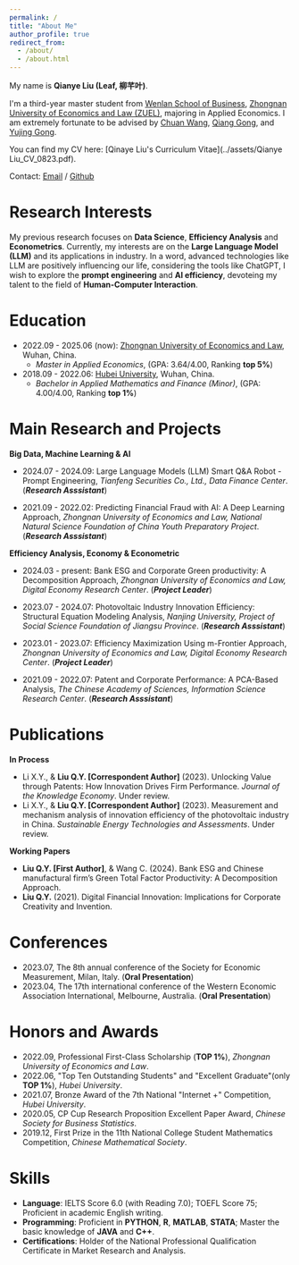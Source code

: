 ```yaml
---
permalink: /
title: "About Me"
author_profile: true
redirect_from: 
  - /about/
  - /about.html
---
```

My name is **Qianye Liu (Leaf, 柳芊叶)**.

I'm a third-year master student from [Wenlan School of Business](http://wls.zuel.edu.cn/), [Zhongnan University of Economics and Law (ZUEL)](https://www.zuel.edu.cn/), majoring in Applied Economics. I am extremely fortunate to be advised by [Chuan Wang](https://www.researchgate.net/profile/Chuan-Wang-52), [Qiang Gong](https://wls.zuel.edu.cn/eng/2018/0830/c7071a197968/page.htm), and [Yujing Gong](https://wls.zuel.edu.cn/eng/2018/1205/c7071a205709/page.htm).

You can find my CV here: [Qinaye Liu's Curriculum Vitae](../assets/Qianye Liu_CV_0823.pdf).

Contact: [Email](mailto:liuqianye@stu.zuel.edu.cn) / [Github](https://github.com/Qianye-Liu)

Research Interests
======
My previous research focuses on **Data Science**, **Efficiency Analysis** and **Econometrics**. Currently, my interests are on the **Large Language Model (LLM)** and its applications in industry. In a word, advanced technologies like LLM are positively influencing our life, considering the tools like ChatGPT, I wish to explore the **prompt engineering** and **AI efficiency**, devoteing my talent to the field of **Human-Computer Interaction**.

Education
======
- 2022.09 - 2025.06 (now): [Zhongnan University of Economics and Law](https://www.zuel.edu.cn/), Wuhan, China.
  - *Master in Applied Economics*, (GPA: 3.64/4.00, Ranking **top 5%**)
- 2018.09 - 2022.06: [Hubei University](https://www.hubu.edu.cn/), Wuhan, China.
  - *Bachelor in Applied Mathematics and Finance (Minor)*, (GPA: 4.00/4.00, Ranking **top 1%**)

Main Research and Projects
======
  **Big Data, Machine Learning & AI**
  - 2024.07 - 2024.09: Large Language Models (LLM) Smart Q&A Robot - Prompt Engineering, *Tianfeng Securities Co., Ltd., Data Finance Center*. (__*Research Asssistant*__)
     
  - 2021.09 - 2022.02: Predicting Financial Fraud with AI: A Deep Learning Approach, *Zhongnan University of Economics and Law, National Natural Science Foundation of China Youth Preparatory Project*. (__*Research Asssistant*__)
     
  **Efficiency Analysis, Economy & Econometric**
  - 2024.03 - present: Bank ESG and Corporate Green productivity: A Decomposition Approach, *Zhongnan University of Economics and Law, Digital Economy Research Center*. (__*Project Leader*__)
     
  - 2023.07 - 2024.07: Photovoltaic Industry Innovation Efficiency: Structural Equation Modeling Analysis, *Nanjing University, Project of Social Science Foundation of Jiangsu Province*. (__*Research Asssistant*__)
     
  - 2023.01 - 2023.07: Efficiency Maximization Using m-Frontier Approach, *Zhongnan University of Economics and Law, Digital Economy Research Center*. (__*Project Leader*__)
     
  - 2021.09 - 2022.07: Patent and Corporate Performance: A PCA-Based Analysis, *The Chinese Academy of Sciences, Information Science Research Center*. (__*Research Asssistant*__)

Publications
======
**In Process**
- Li X.Y., & **Liu Q.Y. \[Correspondent Author\]** (2023). Unlocking Value through Patents: How Innovation Drives Firm Performance. *Journal of the Knowledge Economy*. Under review.
- Li X.Y., & **Liu Q.Y. \[Correspondent Author\]** (2023). Measurement and mechanism analysis of innovation efficiency of the photovoltaic industry in China. *Sustainable Energy Technologies and Assessments*. Under review.

**Working Papers**
- **Liu Q.Y. \[First Author\]**, & Wang C. (2024). Bank ESG and Chinese manufactural firm’s Green Total Factor Productivity: A Decomposition Approach.
- **Liu Q.Y.** (2021). Digital Financial Innovation: Implications for Corporate Creativity and Invention.

Conferences
======
- 2023.07, The 8th annual conference of the Society for Economic Measurement, Milan, Italy. (**Oral Presentation**)
- 2023.04, The 17th international conference of the Western Economic Association International, Melbourne, Australia. (**Oral Presentation**)

Honors and Awards
======
- 2022.09, Professional First-Class Scholarship (**TOP 1%**), *Zhongnan University of Economics and Law*.
- 2022.06, "Top Ten Outstanding Students" and "Excellent Graduate"(only **TOP 1%**), *Hubei University*.
- 2021.07, Bronze Award of the 7th National "Internet +" Competition, *Hubei University*.
- 2020.05, CP Cup Research Proposition Excellent Paper Award, *Chinese Society for Business Statistics*.
- 2019.12, First Prize in the 11th National College Student Mathematics Competition, *Chinese Mathematical Society*.

Skills
======
- **Language**: IELTS Score 6.0 (with Reading 7.0); TOEFL Score 75; Proficient in academic English writing.
- **Programming**: Proficient in **PYTHON**, **R**, **MATLAB**, **STATA**; Master the basic knowledge of **JAVA** and **C++**.
- **Certifications**: Holder of the National Professional Qualification Certificate in Market Research and Analysis.










